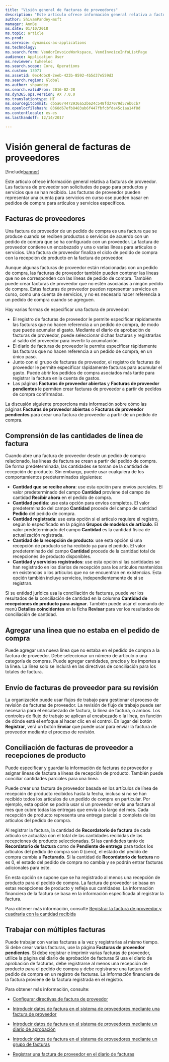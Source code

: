 ```yaml
---
title: "Visión general de facturas de proveedores"
description: "Este artículo ofrece información general relativa a facturas de proveedor. Las facturas de proveedor son solicitudes de pago para productos y servicios que se han recibido. Las facturas de proveedor pueden representar una cuenta para servicios en curso ose pueden basar en pedidos de compra para artículos y servicios específicos."
author: ShivamPandey-msft
manager: AnnBe
ms.date: 01/10/2018
ms.topic: article
ms.prod: 
ms.service: dynamics-ax-applications
ms.technology: 
ms.search.form: VendorInvoiceWorkspace, VendInvoiceInfoListPage
audience: Application User
ms.reviewer: twheeloc
ms.search.scope: Core, Operations
ms.custom: 13971
ms.assetid: 0ec4dbc0-2eeb-423b-8592-4b5d37e559d3
ms.search.region: Global
ms.author: shpandey
ms.search.validFrom: 2016-02-28
ms.dyn365.ops.version: AX 7.0.0
ms.translationtype: HT
ms.sourcegitcommit: cb5a674472936a52b624c548fd37079d57eb6cb7
ms.openlocfilehash: 8368d67efb8483ab6f447fbfcbfda45c1aa14f8d
ms.contentlocale: es-es
ms.lasthandoff: 12/14/2017

---
```


# <a name="vendor-invoices-overview"></a>Visión general de facturas de proveedores

[!include[banner](../includes/banner.md)]


Este artículo ofrece información general relativa a facturas de proveedor. Las facturas de proveedor son solicitudes de pago para productos y servicios que se han recibido. Las facturas de proveedor pueden representar una cuenta para servicios en curso ose pueden basar en pedidos de compra para artículos y servicios específicos. 

<a name="vendor-invoices"></a>Facturas de proveedores
---------------

Una factura de proveedor de un pedido de compra es una factura que se produce cuando se reciben productos o servicios de acuerdo con un pedido de compra que se ha configurado con un proveedor. La factura de proveedor contiene un encabezado y una o varias líneas para artículos o servicios. Una factura de proveedor finaliza el ciclo de pedido de compra con la recepción de producto en la factura de proveedor. 

Aunque algunas facturas de proveedor están relacionadas con un pedido de compra, las facturas de proveedor también pueden contener las líneas que no se corresponden con las líneas de pedido de compra. También puede crear facturas de proveedor que no estén asociadas a ningún pedido de compra. Estas facturas de proveedor pueden representar servicios en curso, como una cuenta de servicios, y no es necesario hacer referencia a un pedido de compra cuando se agreguen. 

Hay varias formas de especificar una factura de proveedor:

-   El registro de facturas de proveedor le permite especificar rápidamente las facturas que no hacen referencia a un pedido de compra, de modo que puede acumular el gasto. Mediante el diario de aprobación de facturas de proveedor, puede seleccionar dichas facturas y registrarlas al saldo del proveedor para invertir la acumulación.
-   El diario de facturas de proveedor le permite especificar rápidamente las facturas que no hacen referencia a un pedido de compra, en un único paso.
-   Junto con el grupo de facturas de proveedor, el registro de facturas de proveedor le permite especificar rápidamente facturas para acumular el gasto. Puede abrir los pedidos de compra asociados más tarde para registrar la factura en la cuenta de gastos.
-   Las páginas **Facturas de proveedor abiertas** y **Facturas de proveedor pendientes** le permiten crear facturas de proveedor a partir de pedidos de compra confirmados.

La discusión siguiente proporciona más información sobre cómo las páginas **Facturas de proveedor abiertas** o **Facturas de proveedor pendientes** para crear una factura de proveedor a partir de un pedido de compra.

## <a name="understanding-invoice-line-quantities"></a>Comprensión de las cantidades de línea de factura
Cuando abre una factura de proveedor desde un pedido de compra relacionado, las líneas de factura se crean a partir del pedido de compra. De forma predeterminada, las cantidades se toman de la cantidad de recepción de producto. Sin embargo, puede usar cualquiera de los comportamientos predeterminados siguientes:

-   **Cantidad que se recibe ahora**: use esta opción para envíos parciales. El valor predeterminado del campo **Cantidad** proviene del campo de cantidad **Recibir ahora** en el pedido de compra.
-   **Cantidad pedida**: use esta opción para envíos completos. El valor predeterminado del campo **Cantidad** procede del campo de cantidad **Pedido** del pedido de compra.
-   **Cantidad registrada**: use esta opción si el artículo requiere el registro, según lo especificado en la página **Grupos de modelos de artículo**. El valor predeterminado del campo **Cantidad** es la cantidad física de actualización registrada.
-   **Cantidad de la recepción de producto**: use esta opción si una recepción de producto se ha recibido ya para el pedido. El valor predeterminado del campo **Cantidad** procede de la cantidad total de recepciones de producto disponibles.
-   **Cantidad y servicios registrados**: use esta opción si las cantidades se han registrado en los diarios de recepción para los artículos mantenidos en existencias o los artículos que no se encuentran en existencias. Esta opción también incluye servicios, independientemente de si se registran.

Si su entidad jurídica usa la conciliación de facturas, puede ver los resultados de la conciliación de cantidad en la columna **Cantidad de recepciones de producto para asignar**. También puede usar el comando de menú **Detalles coincidentes** en la ficha **Revisar** para ver los resultados de conciliación de cantidad.

## <a name="adding-a-line-that-wasnt-on-the-purchase-order"></a>Agregar una línea que no estaba en el pedido de compra
Puede agregar una nueva línea que no estaba en el pedido de compra a la factura de proveedor. Debe seleccionar un número de artículo o una categoría de compras. Puede agregar cantidades, precios y los importes a la línea. La línea solo se incluirá en las directivas de conciliación para los totales de factura.

## <a name="submitting-a-vendor-invoice-for-review"></a>Envío de facturas de proveedor para su revisión
La organización puede usar flujos de trabajo para gestionar el proceso de revisión de facturas de proveedor. La revisión de flujo de trabajo puede ser necesaria para el encabezado de factura, la línea de factura, o ambos. Los controles de flujo de trabajo se aplican al encabezado o la línea, en función de dónde está el enfoque al hacer clic en el control. En lugar del botón **Registrar**, verá un botón **Enviar** que puede usar para enviar la factura de proveedor mediante el proceso de revisión.

## <a name="matching-vendor-invoices-to-product-receipts"></a>Conciliación de facturas de proveedor a recepciones de producto
Puede especificar y guardar la información de facturas de proveedor y asignar líneas de factura a líneas de recepción de producto. También puede conciliar cantidades parciales para una línea. 

Puede crear una factura de proveedor basada en los artículos de línea de recepción de producto recibidos hasta la fecha, incluso si no se han recibido todos los artículos de un pedido de compra en particular. Por ejemplo, esta opción se podría usar si un proveedor envía una factura al mes que cubre todas las entregas que envía a lo largo del mes. Cada recepción de producto representa una entrega parcial o completa de los artículos del pedido de compra. 

Al registrar la factura, la cantidad de **Recordatorio de factura** de cada artículo se actualiza con el total de las cantidades recibidas de las recepciones de producto seleccionadas. Si las cantidades tanto de **Recordatorio de factura** como de **Pendiente de entrega** para todos los artículos del pedido de compra son 0 (cero), el estado del pedido de compra cambia a **Facturado**. Si la cantidad de **Recordatorio de factura** no es 0, el estado del pedido de compra no cambia y se podrán entrar facturas adicionales para este.

En esta opción se supone que se ha registrado al menos una recepción de producto para el pedido de compra. La factura de proveedor se basa en estas recepciones de producto y refleja sus cantidades. La información financiera de la factura se basa en la información especificada al registrar la factura.

Para obtener más información, consulte [Registrar la factura de proveedor y cuadrarla con la cantidad recibida](../accounts-receivable/tasks/record-vendor-invoice-match-against-received-quantity.md)

## <a name="working-with-multiple-invoices"></a>Trabajar con múltiples facturas

Puede trabajar con varias facturas a la vez y registrarlas al mismo tiempo. Si debe crear varias facturas, use la página **Facturas de proveedor pendientes**. Si debe registrar e imprimir varias facturas de proveedor, utilice la página del diario de aprobación de facturas Si usa el diario de aprobación de facturas, debe registrarse al menos una recepción de producto para el pedido de compra y debe registrarse una factura del pedido de compra en un registro de facturas. La información financiera de la factura proviene de la factura registrada en el registro.


Para obtener más información, consulte: 

 - [Configurar directivas de factura de proveedor](../accounts-receivable/tasks/set-up-vendor-invoice-policies.md) 

 - [Introducir datos de factura en el sistema de proveedores mediante una factura de proveedor](tasks/key-invoice-data-ap-system-vendor-invoice.md)
 
 - [Introducir datos de factura en el sistema de proveedores mediante un diario de aprobación](tasks/key-invoice-data-into-ap-system-approval-journal.md)
  
 - [Introducir datos de factura en el sistema de proveedores mediante un grupo de facturas](tasks/key-invoice-data-into-ap-system-invoice-pool.md)
 
 - [Registrar una factura de proveedor en el diario de facturas](tasks/record-vendor-invoice-invoice-journal.md)


